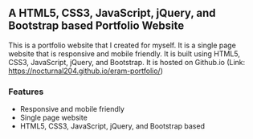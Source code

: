 ## A HTML5, CSS3, JavaScript, jQuery, and Bootstrap based Portfolio Website

This is a portfolio website that I created for myself. It is a single page website that is responsive and mobile friendly. It is built using HTML5, CSS3, JavaScript, jQuery, and Bootstrap. It is hosted on Github.io (Link: https://nocturnal204.github.io/eram-portfolio/)

### Features

* Responsive and mobile friendly
* Single page website
* HTML5, CSS3, JavaScript, jQuery, and Bootstrap based

